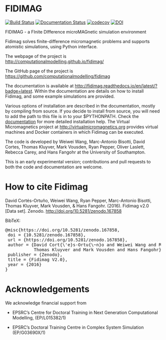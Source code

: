 FIDIMAG
=======

[![Build Status](https://travis-ci.org/computationalmodelling/fidimag.svg?branch=master)](https://travis-ci.org/computationalmodelling/fidimag)
[![Documentation Status](https://readthedocs.org/projects/fidimag/badge/?version=latest)](http://fidimag.readthedocs.org/en/latest/?badge=latest)
[![codecov](https://codecov.io/gh/computationalmodelling/fidimag/branch/master/graph/badge.svg)](https://codecov.io/gh/computationalmodelling/fidimag)
[![DOI](https://zenodo.org/badge/DOI/10.5281/zenodo.167858.svg)](https://doi.org/10.5281/zenodo.167858)

FIDIMAG - a FInite DIfference microMAGnetic simulation environment

Fidimag solves finite-difference micromagnetic problems and
supports atomistic simulations, using Python interface.

The webpage of the project is http://computationalmodelling.github.io/fidimag/

The GitHub page of the project is https://github.com/computationalmodelling/fidimag

The documentation is available at http://fidimag.readthedocs.io/en/latest/?badge=latest. Within the documentation are details on how to install Fidimag, and some example simulations are provided.

Various options of installation are described in the documentation, mostly by compiling from source. If you decide to install from source, you will need to add the path to this file is in to your $PYTHONPATH. Check the [documentation](http://fidimag.readthedocs.org) for more
detailed installation help. The Virtual Micromagnetics project at http://virtualmicromagnetics.org provides virtual machines and Docker containers in which Fidimag can be executed. 

The code is developed by Weiwei Wang, Marc-Antonio Bisotti, David Cortes, Thomas Kluyver, Mark Vousden, Ryan Pepper, Oliver Laslett, Rebecca Carey, and Hans Fangohr at the University of Southampton.

This is an early experimental version; contributions and pull requests to both the code and documentation are welcome.

# How to cite Fidimag

David Cortés-Ortuño, Weiwei Wang, Ryan Pepper, Marc-Antonio Bisotti, Thomas Kluyver, Mark Vousden, & Hans Fangohr. (2016). Fidimag v2.0 [Data set]. Zenodo. http://doi.org/10.5281/zenodo.167858

BibTeX:

<pre>
@misc{htt&#8203;ps://doi.org/10.5281/zenodo.167858,
 doi = {10.5281/zenodo.167858},
 url = {ht&#8203;tps://doi.org/10.5281/zenodo.167858},
 author = {David Cort{\'e}s-Ortu{\~n}o and Weiwei Wang and Ryan Pepper and Marc-Antonio Bisotti and 
           Thomas Kluyver and Mark Vousden and Hans Fangohr},
 publisher = {Zenodo},
 title = {Fidimag V2.0}, 
 year = {2016}
}
</pre>

# Acknowledgements

We acknowledge financial support from

- EPSRC’s Centre for Doctoral Training in Next Generation
  Computational Modelling, (EP/L015382/1)
  
- EPSRC’s Doctoral Training Centre in Complex System Simulation
  (EP/G03690X/1)
